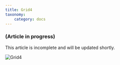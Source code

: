 ```yaml
---
title: Grid4
taxonomy:
    category: docs
---
```


### (Article in progress)
This article is incomplete and will be updated shortly.

<img src="http://www.joomlabamboo.com/images/new/grid4/grid4-responsive.jpg" alt="Grid4" />